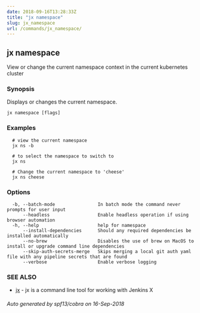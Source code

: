 ```yaml
---
date: 2018-09-16T13:28:33Z
title: "jx namespace"
slug: jx_namespace
url: /commands/jx_namespace/
---
```

## jx namespace

View or change the current namespace context in the current kubernetes cluster

### Synopsis

Displays or changes the current namespace.

```
jx namespace [flags]
```

### Examples

```
  # view the current namespace
  jx ns -b
  
  # to select the namespace to switch to
  jx ns
  
  # Change the current namespace to 'cheese'
  jx ns cheese
```

### Options

```
  -b, --batch-mode                In batch mode the command never prompts for user input
      --headless                  Enable headless operation if using browser automation
  -h, --help                      help for namespace
      --install-dependencies      Should any required dependencies be installed automatically
      --no-brew                   Disables the use of brew on MacOS to install or upgrade command line dependencies
      --skip-auth-secrets-merge   Skips merging a local git auth yaml file with any pipeline secrets that are found
      --verbose                   Enable verbose logging
```

### SEE ALSO

* [jx](/commands/jx/)	 - jx is a command line tool for working with Jenkins X

###### Auto generated by spf13/cobra on 16-Sep-2018
